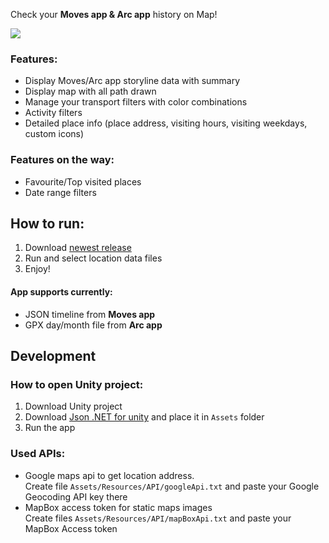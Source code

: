 Check your **Moves app & Arc app** history on Map!

![][image-1]

### Features:
- Display Moves/Arc app storyline data with summary
- Display map with all path drawn
- Manage your transport filters with color combinations
- Activity filters
- Detailed place info (place address, visiting hours, visiting weekdays, custom icons)

### Features on the way:
- Favourite/Top visited places
- Date range filters

## How to run:
1. Download [newest release][1]
2. Run and select location data files
3. Enjoy!

#### App supports currently:
- JSON timeline from **Moves app**
- GPX day/month file from **Arc app**

## Development
### How to open Unity project:
1. Download Unity project
2. Download [Json .NET for unity][2] and place it in `Assets` folder
3. Run the app

### Used APIs:
- Google maps api to get location address.  
	Create file `Assets/Resources/API/googleApi.txt` and paste your Google Geocoding API key there
- MapBox access token for static maps images  
	Create files `Assets/Resources/API/mapBoxApi.txt` and paste your MapBox Access token


[1]:	https://github.com/bionicl/MapMoves/releases
[2]:	https://assetstore.unity.com/packages/tools/input-management/json-net-for-unity-11347

[image-1]:	https://i.imgur.com/hcXWvBf.png